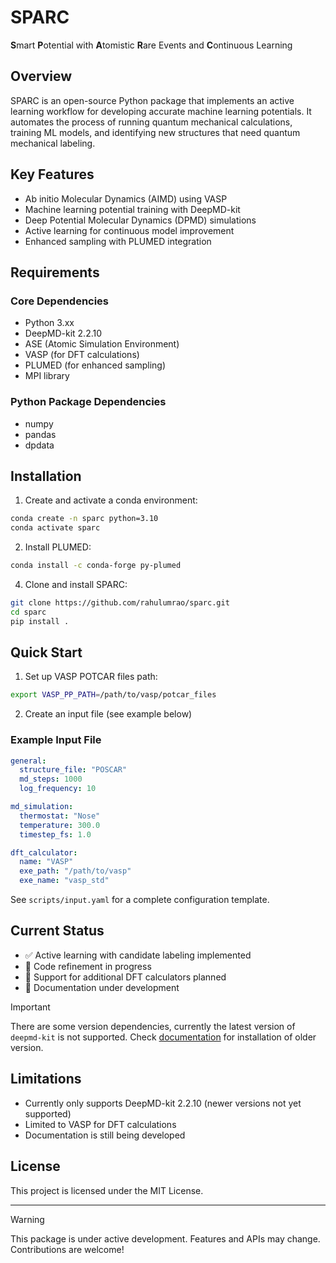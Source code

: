 # SPARC

**S**mart **P**otential with **A**tomistic **R**are Events and **C**ontinuous Learning

## Overview

SPARC is an open-source Python package that implements an active learning workflow for developing accurate machine learning potentials. It automates the process of running quantum mechanical calculations, training ML models, and identifying new structures that need quantum mechanical labeling.

## Key Features

- Ab initio Molecular Dynamics (AIMD) using VASP
- Machine learning potential training with DeepMD-kit
- Deep Potential Molecular Dynamics (DPMD) simulations
- Active learning for continuous model improvement
- Enhanced sampling with PLUMED integration

## Requirements

### Core Dependencies
- Python 3.xx
- DeepMD-kit 2.2.10
- ASE (Atomic Simulation Environment)
- VASP (for DFT calculations)
- PLUMED (for enhanced sampling)
- MPI library

### Python Package Dependencies
- numpy
- pandas
- dpdata

## Installation

1. Create and activate a conda environment:
```bash
conda create -n sparc python=3.10
conda activate sparc
```

2. Install PLUMED:
```bash
conda install -c conda-forge py-plumed
```

4. Clone and install SPARC:
```bash
git clone https://github.com/rahulumrao/sparc.git
cd sparc
pip install .
```

## Quick Start

1. Set up VASP POTCAR files path:
```bash
export VASP_PP_PATH=/path/to/vasp/potcar_files
```

2. Create an input file (see example below)

### Example Input File
```yaml
general:
  structure_file: "POSCAR"
  md_steps: 1000
  log_frequency: 10

md_simulation:
  thermostat: "Nose"
  temperature: 300.0
  timestep_fs: 1.0

dft_calculator:
  name: "VASP"
  exe_path: "/path/to/vasp"
  exe_name: "vasp_std"
```

See `scripts/input.yaml` for a complete configuration template.

## Current Status

- ✅ Active learning with candidate labeling implemented
- 🚧 Code refinement in progress
- 🚧 Support for additional DFT calculators planned
- 📝 Documentation under development


> [!IMPORTANT]  
> There are some version dependencies, currently the latest version of `deepmd-kit` is not supported. Check [documentation](https://deepmd-kit.readthedocs.io/en/latest/install/easy-install.html) for installation of older version.

## Limitations

- Currently only supports DeepMD-kit 2.2.10 (newer versions not yet supported)
- Limited to VASP for DFT calculations
- Documentation is still being developed

## License

This project is licensed under the MIT License.

<!-- ## Support -->

<!-- ## Contributing -->

---
> [!WARNING]
> This package is under active development. Features and APIs may change. Contributions are welcome!